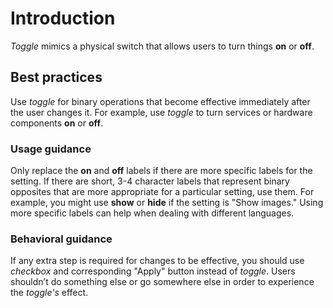 # Introduction
*Toggle* mimics a physical switch that allows users to turn things **on** or **off**.

## Best practices
Use *toggle* for binary operations that become effective immediately after the user changes it. For example, use *toggle* to turn services or hardware components **on** or **off**.

### Usage guidance
Only replace the **on** and **off** labels if there are more specific labels for the setting. If there are short, 3-4 character labels that represent binary opposites that are more appropriate for a particular setting, use them. For example, you might use **show** or **hide** if the setting is "Show images." Using more specific labels can help when dealing with different languages.

### Behavioral guidance
If any extra step is required for changes to be effective, you should use *checkbox* and corresponding "Apply" button instead of *toggle*. Users shouldn’t do something else or go somewhere else in order to experience the *toggle's* effect.